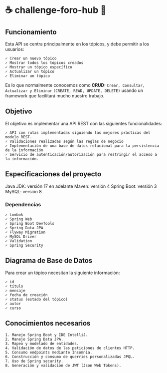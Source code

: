 # :coffee: challenge-foro-hub 🍪

## Funcionamiento

Esta API se centra principalmente en los tópicos, y debe permitir a los usuarios:

```
✓ Crear un nuevo tópico
✓ Mostrar todos los tópicos creados
✓ Mostrar un tópico específico
✓ Actualizar un tópico
✓ Eliminar un tópico
```

Es lo que normalmente conocemos como **CRUD:** `Crear, Consultar, Actualizar y Eliminar` `(CREATE, READ, UPDATE, DELETE)` usando un framework que facilitará mucho nuestro trabajo.

## Objetivo

El objetivo es implementar una API REST con las siguientes funcionalidades:

```
✓ API con rutas implementadas siguiendo las mejores prácticas del modelo REST.
✓ Validaciones realizadas según las reglas de negocio
✓ Implementación de una base de datos relacional para la persistencia de la información
✓ Servicio de autenticación/autorización para restringir el acceso a la información.
```

## Especificaciones del proyecto

Java JDK: versión 17 en adelante
Maven: versión 4
Spring Boot: versión 3
MySQL: versión 8

### Dependencias

```
✓ Lombok
✓ Spring Web
✓ Spring Boot DevTools
✓ Spring Data JPA
✓ Flyway Migration
✓ MySQL Driver
✓ Validation
✓ Spring Security
```

## Diagrama de Base de Datos

Para crear un tópico necesitan la siguiente información:
```
✓ id
✓ título
✓ mensaje
✓ fecha de creación
✓ status (estado del tópico)
✓ autor
✓ curso
```

## Conocimientos necesarios

```
1. Manejo Spring Boot y IDE IntelliJ.
2. Manejo Spring Data JPA.
3. Mapeo y modelado de entidades.
4. Validación de datos de las peticiones de clientes HTTP.
5. Consumo endpoints mediante Insomnia.
6. Construcción y consumo de querries personalizadas JPQL.
7. Uso de Spring security.
8. Generación y validacion de JWT (Json Web Tokens).
```
